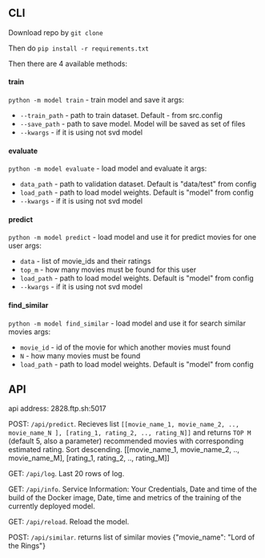 ## CLI
Download repo by `git clone`

Then do
`pip install -r requirements.txt`

Then there are 4 available methods:

#### train
`python -m model train` - train model and save it
args:
- `--train_path` - path to train dataset. Default - from src.config
- `--save_path` - path to save model. Model will be saved as set of files
- `--kwargs` - if it is using not svd model

#### evaluate
`python -m model evaluate` - load model and evaluate it
args:
- `data_path` - path to validation dataset. Default is "data/test" from config
- `load_path` - path to load model weights. Default is "model" from config
- `--kwargs` - if it is using not svd model

#### predict
`python -m model predict` - load model and use it for predict movies for one user
args:
- `data` - list of movie_ids and their ratings
- `top_m` - how many movies must be found for this user
- `load_path` - path to load model weights. Default is "model" from config
- `--kwargs` - if it is using not svd model

#### find_similar
`python -m model find_similar` - load model and use it for search similar movies
args:
- `movie_id` - id of the movie for which another movies must found 
- `N` - how many movies must be found
- `load_path` - path to load model weights. Default is "model" from config


## API
api address: 2828.ftp.sh:5017

POST: `/api/predict`. Recieves list `[[movie_name_1, movie_name_2, .., movie_name_N ], [rating_1, rating_2, .., rating_N]]` and returns `TOP M` (default 5, also a parameter) recommended movies with corresponding estimated rating. Sort descending. [[movie_name_1, movie_name_2, .., movie_name_M], [rating_1, rating_2, .., rating_M]]

GET: `/api/log`. Last 20 rows of log.

GET: `/api/info`. Service Information: Your Credentials, Date and time of the build of the Docker image, Date, time and metrics of the training of the currently deployed model.

GET: `/api/reload`. Reload the model.

POST: `/api/similar`. returns list of similar movies {"movie_name": "Lord of the Rings"}

